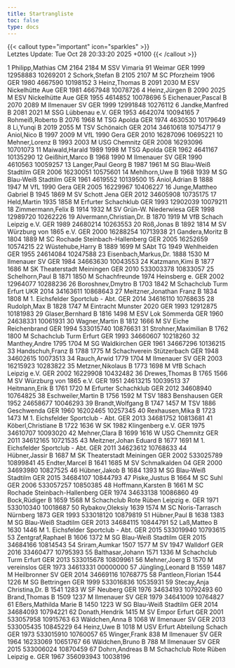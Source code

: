 ```yaml
---
title: Startrangliste
toc: false
type: docs
---
```


{{< callout type="important" icon="sparkles" >}}    
Letztes Update: Tue Oct 28 20:33:20 2025 +0100
{{< /callout >}}

<startrangliste>
1	Philipp,Mathias	CM	2164	2184	M	SSV Vimaria 91 Weimar	GER	1999	12958883	10269201
2	Schork,Stefan	B	2105	2107	M	SC Pforzheim 1906	GER	1980	4667590	10198152
3	Heinz,Thomas	B	2091	2030	M	ESV Nickelhütte Aue	GER	1981	4667948	10078726
4	Heinz,Jürgen	B	2090	2025	M	ESV Nickelhütte Aue	GER	1955	4614852	10078696
5	Eichenauer,Pascal	B	2070	2089	M	Ilmenauer SV	GER	1999	12991848	10276112
6	Jandke,Manfred	B	2081	2021	M	SSG Lübbenau e.V.	GER	1953	4642074	10094165
7	Rohmeiß,Roberto	B	2076	1968	M	TSG Apolda	GER	1974	4630530	10179649
8	Li,Yunqi	B	2019	2055	M	TSV Schönaich	GER	2014	34610618	10754717
9	Aniol,Nico	B	1997	2009	M	VfL 1990 Gera	GER	2010	16287096	10695221
10	Mehner,Lorenz	B	1993	2003	M	USG Chemnitz	GER	2008	16293096	10701073
11	Maiwald,Harald		1989	1998	M	TSG Apolda	GER	1962	4641167	10135290
12	Geißhirt,Marco	B	1968	1990	M	Ilmenauer SV	GER	1990	4610563	10059257
13	Langer,Paul Georg	B	1987	1961	M	SG Blau-Weiß Stadtilm	GER	2006	16230051	10575601
14	Mehlhorn,Uwe	B	1968	1939	M	SG Blau-Weiß Stadtilm	GER	1961	4619552	10139500
15	Aniol,Adrian	B	1888	1947	M	VfL 1990 Gera	GER	2005	16229967	10406227
16	Junge,Mattheo Gabriel	B	1945	1869	M	SV Schott Jena	GER	2012	34605908	10735175
17	Held,Martin		1935	1858	M	Erfurter Schachklub	GER	1993	12902039	10079211
18	Zimmermann,Felix	B	1914	1932	M	SV Grün-W. Niederwiesa	GER	1998	12989720	10262226
19	Alvermann,Christian,Dr.	B	1870	1919	M	VfB Schach Leipzig e.V.	GER	1989	24680214	10263553
20	Röß,Jonas	B	1892	1814	M	SV Würzburg von 1865 e.V.	GER	2000	16288254	10713938
21	Gandera,Moritz	B	1804	1889	M	SC Rochade Steinbach-Hallenberg	GER	2005	16252659	10574215
22	Wüstehube,Harry	B	1889	1699	M	SAbt TG 1949 Wehlheiden	GER	1955	24614084	10247588
23	Eisenbach,Markus,Dr.		1888	1530	M	Ilmenauer SV	GER	1984	34663630	10043553
24	Katzmann,Kimi	B	1877	1686	M	SK Theaterstadt Meiningen	GER	2010	533003378	10833057
25	Schelhorn,Paul	B	1871	1850	M	Schachfreunde 1974 Heinsberg e.	GER	2002	12964077	10288236
26	Boroshnev,Dmytro	B	1703	1842	M	Schachclub Turm Erfurt	UKR	2014	34163611	10868643
27	Meitzner,Jonathan Franz	B	1834	1808	M	1. Eichsfelder Sportclub - Abt.	GER	2014	34616110	10768635
28	Rudolph,Max	B	1828	1747	M	Eintracht Munster 2020	GER	1993	12912875	10181983
29	Glaser,Bernhard	B	1816	1498	M	ESV Lok Sömmerda	GER	1960	24638331	10061931
30	Wagner,Martin	B	1812	1666	M	SV Eiche Reichenbrand	GER	1994	533015740	10876631
31	Strohner,Maximilian	B	1762	1800	M	Schachclub Turm Erfurt	GER	1993	34660607	10218260
32	Manthey,Andre		1795	1704	M	SG Waldkirchen	GER	1961	34667296	10136215
33	Handschuh,Franz	B	1788	1775	M	Schachverein Stützerbach	GER	1948	34602615	10073513
34	Rauch,Arwid		1779	1704	M	Ilmenauer SV	GER	2003	16215923	10283822
35	Metzner,Nikolaus	B	1773	1698	M	VfB Schach Leipzig e.V.	GER	2002	16229908	10432482
36	Drewes,Thomas	B	1765	1566	M	SV Würzburg von 1865 e.V.	GER	1951	24613215	10039513
37	Heitmann,Erik	B	1761	1720	M	Erfurter Schachklub	GER	2012	34608940	10764825
38	Eschweiler,Martin	B	1756	1592	M	TSV 1883 Benshausen	GER	1952	24658677	10046293
39	Brandt,Wolfgang	B	1747	1457	M	TSV 1886 Geschwenda	GER	1960	16202465	10257345
40	Rexhausen,Mika	B	1723	1473	M	1. Eichsfelder Sportclub - Abt.	GER	2013	34681752	10813681
41	Köberl,Christiane	B	1722	1636	W	SK 1982 Klingenberg e.V.	GER	1975	34610707	10093020
42	Mehner,Clara	B	1699	1616	W	USG Chemnitz	GER	2011	34612165	10721535
43	Meitzner,Johan Eduard	B	1677	1691	M	1. Eichsfelder Sportclub - Abt.	GER	2011	34623612	10768633
44	Hübner,Jassir	B	1687		M	SK Theaterstadt Meiningen	GER	2002	533025789	10899841
45	Endter,Marcel	B	1641	1685	M	SV Schmalkalden 04	GER	2000	34693980	10827525
46	Hübner,Jakob	B	1684	1393	M	SG Blau-Weiß Stadtilm	GER	2015	34684107	10844793
47	Piske,Justus	B		1664	M	SC Suhl	GER	2006	533057257	10850385
48	Hoffmann,Karsten	B		1661	M	SC Rochade Steinbach-Hallenberg	GER	1974	34633138	10086860
49	Bock,Rüdiger	B	1659	1568	M	Schachclub Rote Rüben Leipzig e.	GER	1971	533010340	10018687
50	Rybakov,Oleksiy		1639	1574	M	SC Noris-Tarrasch Nürnberg 1873	GER	1993	533018120	10879819
51	Hübner,Paul	B	1638	1383	M	SG Blau-Weiß Stadtilm	GER	2013	34684115	10844791
52	Laß,Matteo	B	1630	1446	M	1. Eichsfelder Sportclub - Abt.	GER	2015	533019940	10793615
53	Zentgraf,Raphael	B	1606	1372	M	SG Blau-Weiß Stadtilm	GER	2015	34684166	10814543
54	Sriram,Aumkar		1507	1577	M	SV 1947 Walldorf	GER	2016	33460477	10795393
55	Balthasar,Johann		1571	1336	M	Schachclub Turm Erfurt	GER	2013	533015678	10809961
56	Mehner,Joerg	B	1570		M	vereinslos	GER	1973	34613331	00000000
57	Jüngling,Leonard	B	1559	1487	M	Heilbronner SV	GER	2014	34669116	10768775
58	Pantleon,Florian		1544	1226	M	SG Bettringen	GER	1999	533016836	10535931
59	Stecay,Anja Christina,Dr.	B	1541	1283	W	SF Neuberg	GER	1976	34634193	10792493
60	Brand,Thomas	B	1509	1237	M	Ilmenauer SV	GER	1979	34641009	10764827
61	Eßers,Mathilda Marie	B	1450	1223	W	SG Blau-Weiß Stadtilm	GER	2014	34684093	10794221
62	Donath,Hendrik			1415	M	SV Empor Erfurt	GER	2001	533057958	10915763
63	Wäldchen,Anna	B		1068	W	Ilmenauer SV	GER	2013	533005435	10845229
64	Heinz,Uwe	B		1018	M	USV Erfurt Abteilung Schach	GER	1973	533015910	10760057
65	Winger,Frank			838	M	Ilmenauer SV	GER	1964	16233069	10651767
66	Wäldchen,Bruno	B		788	M	Ilmenauer SV	GER	2015	533006024	10870459
67	Dohrn,Andreas	B			M	Schachclub Rote Rüben Leipzig e.	GER	1967	356093943	10038196
</startrangliste>
